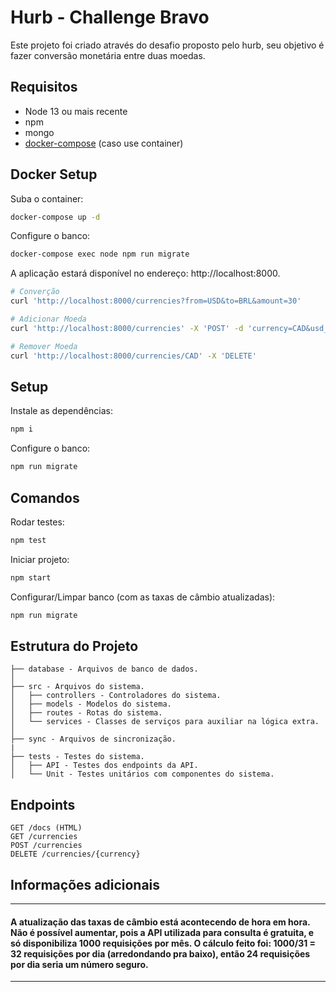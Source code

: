 # Hurb - Challenge Bravo

Este projeto foi criado através do desafio proposto pelo hurb, seu objetivo é fazer conversão monetária entre duas moedas.

## Requisitos
- Node 13 ou mais recente
- npm
- mongo
- [docker-compose](https://docs.docker.com/compose/install) (caso use container)

## Docker Setup

Suba o container:
```sh
docker-compose up -d
```

Configure o banco:
```sh
docker-compose exec node npm run migrate
```

A aplicação estará disponível no endereço: http://localhost:8000.
```sh
# Converção
curl 'http://localhost:8000/currencies?from=USD&to=BRL&amount=30'

# Adicionar Moeda
curl 'http://localhost:8000/currencies' -X 'POST' -d 'currency=CAD&usd_value=1.26'

# Remover Moeda
curl 'http://localhost:8000/currencies/CAD' -X 'DELETE'
```

## Setup

Instale as dependências:

```sh 
npm i
```

Configure o banco:
```sh
npm run migrate
```

## Comandos

Rodar testes:
```sh
npm test
```

Iniciar projeto:
```sh
npm start
```

Configurar/Limpar banco (com as taxas de câmbio atualizadas):
```sh
npm run migrate
```

## Estrutura do Projeto
```
├── database - Arquivos de banco de dados.
│
├── src - Arquivos do sistema.
│   ├── controllers - Controladores do sistema.
│   ├── models - Modelos do sistema.
│   ├── routes - Rotas do sistema.
│   └── services - Classes de serviços para auxiliar na lógica extra.
│
├── sync - Arquivos de sincronização.
|
├── tests - Testes do sistema.
│   ├── API - Testes dos endpoints da API.
│   └── Unit - Testes unitários com componentes do sistema.
```

## Endpoints

```
GET /docs (HTML)
GET /currencies
POST /currencies
DELETE /currencies/{currency}
```

## Informações adicionais
---

#### A atualização das taxas de câmbio está acontecendo de hora em hora. Não é possível aumentar, pois a API utilizada para consulta é gratuita, e só disponibiliza 1000 requisições por mês. O cálculo feito foi: 1000/31 = 32 requisições por dia (arredondando pra baixo), então 24 requisições por dia seria um número seguro.

---
